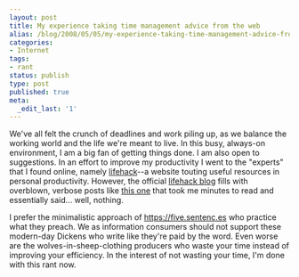```yaml
---
layout: post
title: My experience taking time management advice from the web
alias: /blog/2008/05/05/my-experience-taking-time-management-advice-from-the-web/
categories:
- Internet
tags:
- rant
status: publish
type: post
published: true
meta:
  _edit_last: '1'
---
```

We've all felt the crunch of deadlines and work piling up,  as we balance the working world and the life we're meant to live. In this busy, always-on environment, I am a big fan of getting things done. I am also open to suggestions. In an effort to improve my productivity I went to the "experts" that I found online, namely <a title="lifehack - waste time mining for precious little gold" href="https://www.lifehack.org/" target="_blank">lifehack</a>--a website touting useful resources in personal productivity. However, the official <a title="do not waste your time by checking the lifehack blog =)" href="https://sethholloway.com/blog/">lifehack blog</a> fills with overblown, verbose posts like <a title="zzz" href="https://www.lifehack.org/articles/lifehack/big-blokes-in-skirts.html" target="_blank">this one</a> that took me minutes to read and essentially said... well, nothing.

I prefer the minimalistic approach of <a title="say it in five sentences" href="https://five.sentenc.es/">https://five.sentenc.es</a> who practice what they preach. We as information consumers should not support these modern-day Dickens who write like they're paid by the word. Even worse are the wolves-in-sheep-clothing producers who waste your time instead of improving your efficiency. In the interest of not wasting your time, I'm done with this rant now.
